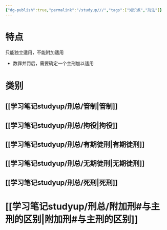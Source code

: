 ```yaml
---
{"dg-publish":true,"permalink":"/studyup///","tags":["知识点","刑法"]}
---
```


# 特点
只能独立适用，不能附加适用
- 数罪并罚后，需要确定一个主刑加以适用
# 类别
## [[学习笔记studyup/刑总/管制\|管制]]
## [[学习笔记studyup/刑总/拘役\|拘役]]
## [[学习笔记studyup/刑总/有期徒刑\|有期徒刑]]
## [[学习笔记studyup/刑总/无期徒刑\|无期徒刑]]
## [[学习笔记studyup/刑总/死刑\|死刑]]
# [[学习笔记studyup/刑总/附加刑#与主刑的区别\|附加刑#与主刑的区别]]